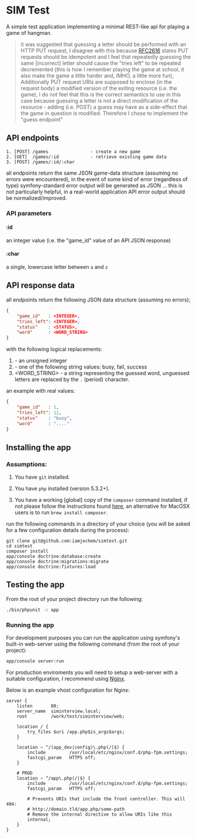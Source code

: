 # SIM Test

A simple test application implementing a minimal REST-like api for playing a game of hangman.

> it was suggested that guessing a letter should be performed with an HTTP PUT request, I disagree with this because [RFC2616](http://www.ietf.org/rfc/rfc2616) states PUT requests should be idempotent and I feel that repeatedly guessing the same [incorrect] letter should cause the "tries left" to be repeated decremented (this is how I remember playing the game at school, it also make the game a little harder and, IMHO, a little more fun), Additionally PUT request URIs are supposed to enclose (in the request body) a modified version of the exiting resource (i.e. the game), I do not feel that this is the correct semantics to use in this case because guessing a letter is not a direct modification of the resource - adding (i.e. POST) a guess may have as a side-effect that the game in question is modified. Therefore I chose to implement the "guess endpoint"



## API endpoints

```
1. [POST] /games 				- create a new game
2. [GET]  /games/:id 			- retrieve existing game data
3. [POST] /games/:id/:char
```

all endpoints return the same JSON game-data structure (assuming no errors were encountered), in the event of some kind of error (regardless of type) symfony-standard error output will be generated as JSON ... this is not particularly helpful, in a real-world application API error output should be normalized/improved.

### API parameters

#### :id

an integer value (i.e. the "game_id" value of an API JSON response)

#### :char

a single, lowercase letter between `a` and `z`


## API response data

all endpoints return the following JSON data structure (assuming no errors);

```json
{
	"game_id" 	: <INTEGER>,
	"tries_left": <INTEGER>,
	"status"	: <STATUS>,
	"word"		: <WORD_STRING>
}
```

with the following logical replacements:

1. <INTEGER>		- an unsigned integer
2. <STATUS>			- one of the following string values: busy, fail, success
3. <WORD_STRING>	- a string representing the guessed word, unguessed letters are replaced by the `.` (period) character.

an example with real values:

```json
{
	"game_id" 	: 1,
	"tries_left": 11,
	"status"	: "busy",
	"word"		: "...."
}
```




## Installing the app

### Assumptions:

1. You have `git` installed. 

2. You have `php` installed (version 5.3.2+).

3. You have a working [global] copy of the `composer` command installed, if not please follow the instructions found [here](https://getcomposer.org/doc/00-intro.md), an alternative for MacOSX users is to run `brew install composer`.

run the following commands in a directory of your choice (you will be asked for a few configuration details during the process):

```
git clone git@github.com:iamjochem/simtest.git
cd simtest
composer install
app/console doctrine:database:create
app/console doctrine:migrations:migrate
app/console doctrine:fixtures:load
```

## Testing the app

From the root of your project directory run the following:

```sh
./bin/phpunit -c app
```


### Running the app

For development purposes you can run the application using symfony's built-in web-server using the following command (from the root of your project):

```sh
app/console server:run
```

For production enviroments you will need to setup a web-server with a suitable configuration, I recommend using [Nginx](http://nginx.org/).

Below is an example vhost configuration for Nginx:

```
server {
    listen       80;
    server_name  siminterview.local;
    root         /work/test/siminterview/web;

    location / {
        try_files $uri /app.php$is_args$args;
    }

    location ~ ^/(app_dev|config)\.php(/|$) {
        include         /usr/local/etc/nginx/conf.d/php-fpm.settings;         
        fastcgi_param   HTTPS off;
    }

    # PROD
    location ~ ^/app\.php(/|$) {
        include         /usr/local/etc/nginx/conf.d/php-fpm.settings;         
        fastcgi_param   HTTPS off;

        # Prevents URIs that include the front controller. This will 404:
        # http://domain.tld/app.php/some-path
        # Remove the internal directive to allow URIs like this
        internal;
    }
}
```
